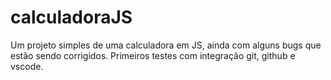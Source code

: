 # calculadoraJS
Um projeto simples de uma calculadora em JS, ainda com alguns bugs que estão sendo corrigidos.
Primeiros testes com integração git, github e vscode.
